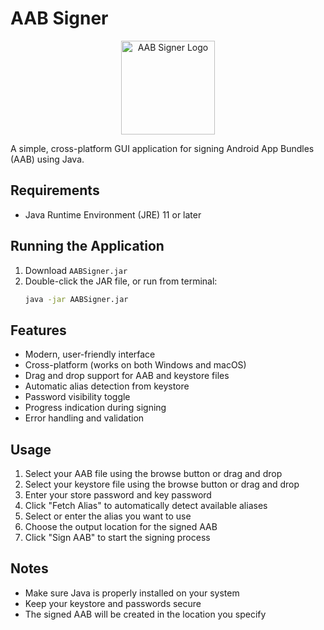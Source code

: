 # AAB Signer

<p align="center">
  <img src="src/main/resources/logo.webp" alt="AAB Signer Logo" width="150"/>
</p>

A simple, cross-platform GUI application for signing Android App Bundles (AAB) using Java.

## Requirements

- Java Runtime Environment (JRE) 11 or later

## Running the Application

1. Download `AABSigner.jar`
2. Double-click the JAR file, or run from terminal:
   ```bash
   java -jar AABSigner.jar
   ```

## Features

- Modern, user-friendly interface
- Cross-platform (works on both Windows and macOS)
- Drag and drop support for AAB and keystore files
- Automatic alias detection from keystore
- Password visibility toggle
- Progress indication during signing
- Error handling and validation

## Usage

1. Select your AAB file using the browse button or drag and drop
2. Select your keystore file using the browse button or drag and drop
3. Enter your store password and key password
4. Click "Fetch Alias" to automatically detect available aliases
5. Select or enter the alias you want to use
6. Choose the output location for the signed AAB
7. Click "Sign AAB" to start the signing process

## Notes

- Make sure Java is properly installed on your system
- Keep your keystore and passwords secure
- The signed AAB will be created in the location you specify
